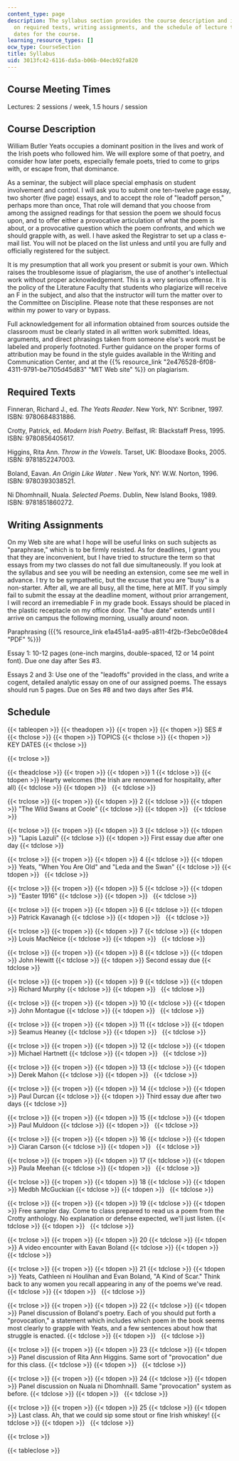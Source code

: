 ```yaml
---
content_type: page
description: The syllabus section provides the course description and information
  on required texts, writing assignments, and the schedule of lecture topics and key
  dates for the course.
learning_resource_types: []
ocw_type: CourseSection
title: Syllabus
uid: 3013fc42-6116-da5a-b06b-04ecb92fa820
---
```


Course Meeting Times
--------------------

Lectures: 2 sessions / week, 1.5 hours / session

Course Description
------------------

William Butler Yeats occupies a dominant position in the lives and work of the Irish poets who followed him. We will explore some of that poetry, and consider how later poets, especially female poets, tried to come to grips with, or escape from, that dominance.

As a seminar, the subject will place special emphasis on student involvement and control. I will ask you to submit one ten-twelve page essay, two shorter (five page) essays, and to accept the role of "leadoff person," perhaps more than once, That role will demand that you choose from among the assigned readings for that session the poem we should focus upon, and to offer either a provocative articulation of what the poem is about, or a provocative question which the poem confronts, and which we should grapple with, as well. I have asked the Registrar to set up a class e-mail list. You will not be placed on the list unless and until you are fully and officially registered for the subject.

It is my presumption that all work you present or submit is your own. Which raises the troublesome issue of plagiarism, the use of another's intellectual work without proper acknowledgement. This is a very serious offense. It is the policy of the Literature Faculty that students who plagiarize will receive an F in the subject, and also that the instructor will turn the matter over to the Committee on Discipline. Please note that these responses are not within my power to vary or bypass.

Full acknowledgement for all information obtained from sources outside the classroom must be clearly stated in all written work submitted. Ideas, arguments, and direct phrasings taken from someone else's work must be labeled and properly footnoted. Further guidance on the proper forms of attribution may be found in the style guides available in the Writing and Communication Center, and at the {{% resource_link "2e476528-6f08-4311-9791-be7105d45d83" "MIT Web site" %}} on plagiarism.

Required Texts
--------------

Finneran, Richard J., ed. _The Yeats Reader_. New York, NY: Scribner, 1997. ISBN: 9780684831886.

Crotty, Patrick, ed. _Modern Irish Poetry_. Belfast, IR: Blackstaff Press, 1995. ISBN: 9780856405617.

Higgins, Rita Ann. _Throw in the Vowels_. Tarset, UK: Bloodaxe Books, 2005. ISBN: 9781852247003.

Boland, Eavan. _An Origin Like Water_ . New York, NY: W.W. Norton, 1996. ISBN: 9780393038521.

Ni Dhomhnaill, Nuala. _Selected Poems_. Dublin, New Island Books, 1989. ISBN: 9781851860272.

Writing Assignments
-------------------

On my Web site are what I hope will be useful links on such subjects as "paraphrase," which is to be firmly resisted. As for deadlines, I grant you that they are inconvenient, but I have tried to structure the term so that essays from my two classes do not fall due simultaneously. If you look at the syllabus and see you will be needing an extension, come see me well in advance. I try to be sympathetic, but the excuse that you are "busy" is a non-starter. After all, we are all busy, all the time, here at MIT. If you simply fail to submit the essay at the deadline moment, without prior arrangement, I will record an irremediable F in my grade book. Essays should be placed in the plastic receptacle on my office door. The "due date" extends until I arrive on campus the following morning, usually around noon.

Paraphrasing ({{% resource_link e1a451a4-aa95-a811-4f2b-f3ebc0e08de4 "PDF" %}})

Essay 1: 10-12 pages (one-inch margins, double-spaced, 12 or 14 point font). Due one day after Ses #3.

Essays 2 and 3: Use one of the "leadoffs" provided in the class, and write a cogent, detailed analytic essay on one of our assigned poems. The essays should run 5 pages. Due on Ses #8 and two days after Ses #14.

Schedule
--------

{{< tableopen >}}
{{< theadopen >}}
{{< tropen >}}
{{< thopen >}}
SES #
{{< thclose >}}
{{< thopen >}}
TOPICS
{{< thclose >}}
{{< thopen >}}
KEY DATES
{{< thclose >}}

{{< trclose >}}

{{< theadclose >}}
{{< tropen >}}
{{< tdopen >}}
1
{{< tdclose >}}
{{< tdopen >}}
Hearty welcomes (the Irish are renowned for hospitality, after all)
{{< tdclose >}}
{{< tdopen >}}
 
{{< tdclose >}}

{{< trclose >}}
{{< tropen >}}
{{< tdopen >}}
2
{{< tdclose >}}
{{< tdopen >}}
"The Wild Swans at Coole"
{{< tdclose >}}
{{< tdopen >}}
 
{{< tdclose >}}

{{< trclose >}}
{{< tropen >}}
{{< tdopen >}}
3
{{< tdclose >}}
{{< tdopen >}}
"Lapis Lazuli"
{{< tdclose >}}
{{< tdopen >}}
First essay due after one day
{{< tdclose >}}

{{< trclose >}}
{{< tropen >}}
{{< tdopen >}}
4
{{< tdclose >}}
{{< tdopen >}}
Yeats, "When You Are Old" and "Leda and the Swan"
{{< tdclose >}}
{{< tdopen >}}
 
{{< tdclose >}}

{{< trclose >}}
{{< tropen >}}
{{< tdopen >}}
5
{{< tdclose >}}
{{< tdopen >}}
"Easter 1916"
{{< tdclose >}}
{{< tdopen >}}
 
{{< tdclose >}}

{{< trclose >}}
{{< tropen >}}
{{< tdopen >}}
6
{{< tdclose >}}
{{< tdopen >}}
Patrick Kavanagh
{{< tdclose >}}
{{< tdopen >}}
 
{{< tdclose >}}

{{< trclose >}}
{{< tropen >}}
{{< tdopen >}}
7
{{< tdclose >}}
{{< tdopen >}}
Louis MacNeice
{{< tdclose >}}
{{< tdopen >}}
 
{{< tdclose >}}

{{< trclose >}}
{{< tropen >}}
{{< tdopen >}}
8
{{< tdclose >}}
{{< tdopen >}}
John Hewitt
{{< tdclose >}}
{{< tdopen >}}
Second essay due
{{< tdclose >}}

{{< trclose >}}
{{< tropen >}}
{{< tdopen >}}
9
{{< tdclose >}}
{{< tdopen >}}
Richard Murphy
{{< tdclose >}}
{{< tdopen >}}
 
{{< tdclose >}}

{{< trclose >}}
{{< tropen >}}
{{< tdopen >}}
10
{{< tdclose >}}
{{< tdopen >}}
John Montague
{{< tdclose >}}
{{< tdopen >}}
 
{{< tdclose >}}

{{< trclose >}}
{{< tropen >}}
{{< tdopen >}}
11
{{< tdclose >}}
{{< tdopen >}}
Seamus Heaney
{{< tdclose >}}
{{< tdopen >}}
 
{{< tdclose >}}

{{< trclose >}}
{{< tropen >}}
{{< tdopen >}}
12
{{< tdclose >}}
{{< tdopen >}}
Michael Hartnett
{{< tdclose >}}
{{< tdopen >}}
 
{{< tdclose >}}

{{< trclose >}}
{{< tropen >}}
{{< tdopen >}}
13
{{< tdclose >}}
{{< tdopen >}}
Derek Mahon
{{< tdclose >}}
{{< tdopen >}}
 
{{< tdclose >}}

{{< trclose >}}
{{< tropen >}}
{{< tdopen >}}
14
{{< tdclose >}}
{{< tdopen >}}
Paul Durcan
{{< tdclose >}}
{{< tdopen >}}
Third essay due after two days
{{< tdclose >}}

{{< trclose >}}
{{< tropen >}}
{{< tdopen >}}
15
{{< tdclose >}}
{{< tdopen >}}
Paul Muldoon
{{< tdclose >}}
{{< tdopen >}}
 
{{< tdclose >}}

{{< trclose >}}
{{< tropen >}}
{{< tdopen >}}
16
{{< tdclose >}}
{{< tdopen >}}
Ciaran Carson
{{< tdclose >}}
{{< tdopen >}}
 
{{< tdclose >}}

{{< trclose >}}
{{< tropen >}}
{{< tdopen >}}
17
{{< tdclose >}}
{{< tdopen >}}
Paula Meehan
{{< tdclose >}}
{{< tdopen >}}
 
{{< tdclose >}}

{{< trclose >}}
{{< tropen >}}
{{< tdopen >}}
18
{{< tdclose >}}
{{< tdopen >}}
Medbh McGuckian
{{< tdclose >}}
{{< tdopen >}}
 
{{< tdclose >}}

{{< trclose >}}
{{< tropen >}}
{{< tdopen >}}
19
{{< tdclose >}}
{{< tdopen >}}
Free sampler day. Come to class prepared to read us a poem from the Crotty anthology. No explanation or defense expected, we'll just listen.
{{< tdclose >}}
{{< tdopen >}}
 
{{< tdclose >}}

{{< trclose >}}
{{< tropen >}}
{{< tdopen >}}
20
{{< tdclose >}}
{{< tdopen >}}
A video encounter with Eavan Boland
{{< tdclose >}}
{{< tdopen >}}
 
{{< tdclose >}}

{{< trclose >}}
{{< tropen >}}
{{< tdopen >}}
21
{{< tdclose >}}
{{< tdopen >}}
Yeats, Cathleen ni Houlihan and Evan Boland, "A Kind of Scar." Think back to any women you recall appearing in any of the poems we've read.
{{< tdclose >}}
{{< tdopen >}}
 
{{< tdclose >}}

{{< trclose >}}
{{< tropen >}}
{{< tdopen >}}
22
{{< tdclose >}}
{{< tdopen >}}
Panel discussion of Boland's poetry. Each of you should put forth a "provocation," a statement which includes which poem in the book seems most clearly to grapple with Yeats, and a few sentences about how that struggle is enacted.
{{< tdclose >}}
{{< tdopen >}}
 
{{< tdclose >}}

{{< trclose >}}
{{< tropen >}}
{{< tdopen >}}
23
{{< tdclose >}}
{{< tdopen >}}
Panel discussion of Rita Ann Higgins. Same sort of "provocation" due for this class.
{{< tdclose >}}
{{< tdopen >}}
 
{{< tdclose >}}

{{< trclose >}}
{{< tropen >}}
{{< tdopen >}}
24
{{< tdclose >}}
{{< tdopen >}}
Panel discussion on Nuala ni Dhomhnaill. Same "provocation" system as before.
{{< tdclose >}}
{{< tdopen >}}
 
{{< tdclose >}}

{{< trclose >}}
{{< tropen >}}
{{< tdopen >}}
25
{{< tdclose >}}
{{< tdopen >}}
Last class. Ah, that we could sip some stout or fine Irish whiskey!
{{< tdclose >}}
{{< tdopen >}}
 
{{< tdclose >}}

{{< trclose >}}

{{< tableclose >}}